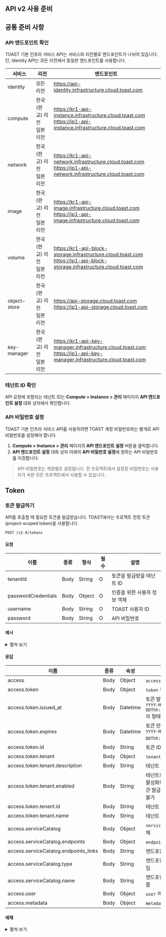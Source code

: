 ## API v2 사용 준비

## 공통 준비 사항

### API 엔드포인트 확인

TOAST 기본 인프라 서비스 API는 서비스와 리전별로 엔드포인트가 나뉘어 있습니다. 단, Identity API는 모든 리전에서 동일한 엔드포인트를 사용합니다.

| 서비스 | 리전 | 엔드포인트 |
|---|---|---|
| identity | 모든 리전 | https://api-identity.infrastructure.cloud.toast.com |
| compute | 한국(판교) 리전<br>일본 리전 | https://kr1-api-instance.infrastructure.cloud.toast.com<br>https://jp1-api-instance.infrastructure.cloud.toast.com |
| network | 한국(판교) 리전<br>일본 리전 | https://kr1-api-network.infrastructure.cloud.toast.com<br>https://jp1-api-network.infrastructure.cloud.toast.com |
| image | 한국(판교) 리전<br>일본 리전 | https://kr1-api-image.infrastructure.cloud.toast.com<br>https://jp1-api-image.infrastructure.cloud.toast.com |
| volume | 한국(판교) 리전<br>일본 리전 | https://kr1-api-block-storage.infrastructure.cloud.toast.com<br>https://jp1-api-block-storage.infrastructure.cloud.toast.com |
| object-store | 한국(판교) 리전<br>일본 리전 | https://api-storage.cloud.toast.com<br>https://jp1-api-storage.cloud.toast.com |
| key-manager | 한국(판교) 리전<br>일본 리전 | https://kr1-api-key-manager.infrastructure.cloud.toast.com<br>https://jp1-api-key-manager.infrastructure.cloud.toast.com |

### 테넌트 ID 확인

API 요청에 포함되는 테넌트 ID는 **Compute > Instance > 관리** 페이지의 **API 엔드포인트 설정** 대화 상자에서 확인합니다.

### API 비밀번호 설정

TOAST 기본 인프라 서비스 API를 사용하려면 TOAST 계정 비밀번호와는 별개로 API 비밀번호를 설정해야 합니다.

1. **Compute > Instance > 관리** 페이지의 **API 엔드포인트 설정** 버튼을 클릭합니다.
2. **API 엔드포인트 설정** 대화 상자 아래의 **API 비밀번호 설정**에 원하는 API 비밀번호를 지정합니다.

> API 비밀번호는 계정별로 설정됩니다. 한 프로젝트에서 설정된 비밀번호는 사용자가 속한 모든 프로젝트에서 사용할 수 있습니다.


## Token
### 토큰 발급하기

API를 호출할 때 필요한 토큰을 발급받습니다. TOAST에서는 프로젝트 한정 토큰(project-scoped token)을 사용합니다.

```
POST /v2.0/tokens
```

#### 요청

| 이름 | 종류 | 형식 | 필수 | 설명 |
|---|---|---|---|---|
| tenantId | Body | String | O | 토큰을 발급받을 테넌트 ID |
| passwordCredentials | Body | Object | O | 인증을 위한 사용자 정보 객체 |
| username | Body | String | O | TOAST 사용자 ID |
| password | Body | String | O | API 비밀번호 |

#### 예시
<details><summary>펼쳐 보기</summary>
<p>

```json
{
    "auth": {
        "tenantId": "a07397e624b1a44bb96b76d451f7e3b23",
        "passwordCredentials": {
            "username": "user@example.com",
            "password": "secretsecret"
        }
    }
}
```

</p>
</details>

#### 응답

| 이름 | 종류 | 속성 | 설명 |
|---|---|---|---|
| access | Body | Object | `access` 객체 |
| access.token | Body | Object | `token` 객체 |
| access.token.issued_at | Body | Datetime | 토큰 발급 시간(UTC)<br>`YYYY-MM-DDThh:mm:ss.SSSSSS`의 형태 |
| access.token.expires | Body | Datetime | 토큰 만료 시간(UTC)<br>`YYYY-MM-DDThh:mm:ssZ`의 형태 |
| access.token.id | Body | String | 토큰 ID |
| access.token.tenant | Body | Object | `tenant` 객체 |
| access.token.tenant.description | Body | String | 테넌트 설명 |
| access.token.tenant.enabled | Body | String | 테넌트의 활성화 여부<br>활성화되지 않으면 토큰 발급 및 API 호출 불가 |
| access.token.tenant.id | Body | String | 테넌트 ID |
| access.token.tenant.name | Body | String | 테넌트 이름 |
| access.serviceCatalog | Body | Object | `serviceCatalog` 객체 |
| access.serviceCatalog.endpoints | Body | Object | `endpoint` 객체 |
| access.serviceCatalog.endpoints_links | Body | String | 엔드포인트 링크 |
| access.serviceCatalog.type | Body | String | 엔드포인트 서비스 타입 |
| access.serviceCatalog.name | Body | String | 엔드포인트 서비스 이름 |
| access.user | Body | Object | `user` 객체 |
| access.metadata | Body | Object | `metadata` 객체 |

#### 예제
<details><summary>펼쳐 보기</summary>
<p>

```json
{
    "access": {
        "token": {
            "issued_at": "2020-02-22T17:09:57.647795",
            "expires": "2020-02-22T17:09:57Z",
            "id": "gAAAAABeeVymchFmeAIHc0JORI3l1BP9fhGiKxk4Z1t1VwEEUd5fm4THktl6wkq434MqoI4uLYrsVL-rzFut9M4BGa824HeXHj8mPz2oLCAB0cWMNU3WN5G9-cOT4LySU0F7TVxcvjq8ZN7V4rfWyL6gUCiZMvnlKx8KxxV4LWSBj9f1otcWXrg%3D",
            "tenant": {
                "description": null,
                "enabled": true,
                "id": "73f0aa26640f4971864919d0eb0f0880",
                "name": "c_VKkasVsh"
            }
        },
        "serviceCatalog": [
            {
                "endpoints": [
                    {
                        "region": "KR1",
                        "publicURL": "http://kr1-compute.example.com/v2/73f0aa26640f4971864919d0eb0f0880"
                    },
                    {
                        "region": "JP1",
                        "publicURL": "http://jp1-compute.example.com/v2/73f0aa26640f4971864919d0eb0f0880"
                    }
                ],
                "endpoints_links": [],
                "type": "compute",
                "name": "nova"
            },
            {
                "endpoints": [
                    {
                        "region": "KR1",
                        "publicURL": "http://identity.example.com/v2.0"
                    },
                    {
                        "region": "JP1",
                        "publicURL": "http://identity.example.com/v2.0"
                    }
                ],
                "endpoints_links": [],
                "type": "identity",
                "name": "keystone"
            }
        ],
        "user": {
            "username": "37be6ac0-d660-11e7-ae46-005056ac1498",
            "roles_links": [],
            "id": "436f727b7c9142f896ddd56be591dd7a",
            "roles": [
                {
                    "name": "project_admin"
                }
            ],
            "name": "37be6ac0-d660-11e7-ae46-005056ac1498"
        },
        "metadata": {
            "is_admin": 0,
            "roles": [
                "8341d3603a1d4d5985bff09f10704d4d"
            ]
        }
    }
}
```

</p>
</details>
